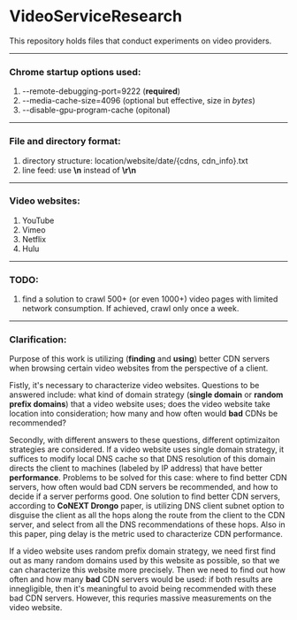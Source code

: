 # VideoServiceResearch
This repository holds files that conduct experiments on video providers.

---

### Chrome startup options used:

1. --remote-debugging-port=9222 (**required**)
2. --media-cache-size=4096 (optional but effective, size in *bytes*)
3. --disable-gpu-program-cache (opitonal)

---

### File and directory format:

1. directory structure: location/website/date/{cdns, cdn_info}.txt
2. line feed: use **\n** instead of **\r\n**

---

### Video websites:

1. YouTube
2. Vimeo
3. Netflix
4. Hulu

---

### TODO:

1. find a solution to crawl 500+ (or even 1000+) video pages with limited network consumption. If achieved, crawl only once a week.

---

### Clarification:

Purpose of this work is utilizing (**finding** and **using**) better CDN servers when browsing certain video websites from the perspective of a client. 

Fistly, it's necessary to characterize video websites. Questions to be answered include: what kind of domain strategy (**single domain** or **random prefix domains**) that a video website uses; does the video website take location into consideration; how many and how often would **bad** CDNs be recommended? 

Secondly, with different answers to these questions, different optimizaiton strategies are considered. If a video website uses single domain strategy, it suffices to modify local DNS cache so that DNS resolution of this domain directs the client to machines (labeled by IP address) that have better **performance**. Problems to be solved for this case: where to find better CDN servers, how often would bad CDN servers be recommended, and how to decide if a server performs good. One solution to find better CDN servers, according to **CoNEXT Drongo** paper, is utilizing DNS client subnet option to disguise the client as all the hops along the route from the client to the CDN server, and select from all the DNS recommendations of these hops. Also in this paper, ping delay is the metric used to characterize CDN performance.

If a video website uses random prefix domain strategy, we need first find out as many random domains used by this website as possible, so that we can characterize this website more precisely. Then we need to find out how often and how many **bad** CDN servers would be used: if both results are innegligible, then it's meaningful to avoid being recommended with these bad CDN servers. However, this requries massive measurements on the video website.

